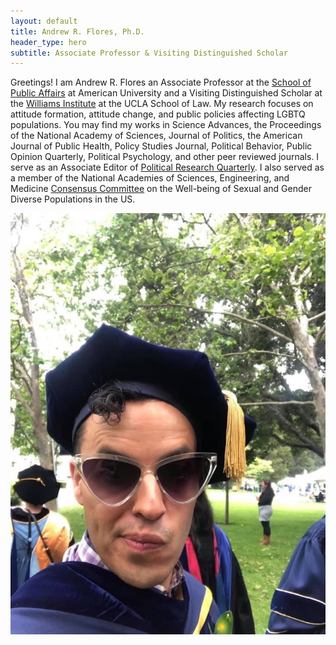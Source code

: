```yaml
---
layout: default
title: Andrew R. Flores, Ph.D.
header_type: hero
subtitle: Associate Professor & Visiting Distinguished Scholar
---
```


Greetings! I am Andrew R. Flores an Associate Professor at the [School of Public Affairs](https://www.american.edu/spa/) at American University and a Visiting Distinguished Scholar at the [Williams Institute](https://williamsinstitute.law.ucla.edu/) at the UCLA School of Law.  My research focuses on attitude formation, attitude change, and public policies affecting LGBTQ populations. You may find my works in Science Advances, the Proceedings of the National Academy of Sciences, Journal of Politics, the American Journal of Public Health, Policy Studies Journal, Political Behavior, Public Opinion Quarterly, Political Psychology, and other peer reviewed journals. I serve as an Associate Editor of [Political Research Quarterly](https://journals.sagepub.com/home/prq). I also served as a member of the National Academies of Sciences, Engineering, and Medicine [Consensus Committee](https://nap.nationalacademies.org/catalog/25877/understanding-the-well-being-of-lgbtqi-populations) on the Well-being of Sexual and Gender Diverse Populations in the US.

![](florescapgown.jpg)
